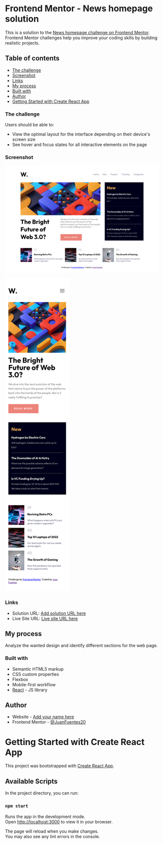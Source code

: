 # Frontend Mentor - News homepage solution

This is a solution to the [News homepage challenge on Frontend Mentor](https://www.frontendmentor.io/challenges/news-homepage-H6SWTa1MFl). Frontend Mentor challenges help you improve your coding skills by building realistic projects. 

## Table of contents

  - [The challenge](#the-challenge)
  - [Screenshot](#screenshot)
  - [Links](#links)
  - [My process](#my-process) 
  - [Built with](#built-with)
  - [Author](#author)
  - [Getting Started with Create React App](#getting-started-with-create-react-app)




### The challenge

Users should be able to:

- View the optimal layout for the interface depending on their device's screen size
- See hover and focus states for all interactive elements on the page

### Screenshot

![](./public/assets/images/news-page-final-desktop.png)

![](./public/assets/images/news-page-final-mobile.png)


### Links

- Solution URL: [Add solution URL here](https://github.com/JuanFuentes20/news-homepage)
- Live Site URL: [Live site URL here](https://juanfuentes20.github.io/news-homepage/)

## My process

Analyze the wanted design and identify different sections for the web page.

### Built with

- Semantic HTML5 markup
- CSS custom properties
- Flexbox
- Mobile-first workflow
- [React](https://reactjs.org/) - JS library


## Author

- Website - [Add your name here](https://juanfuentes20.github.io/news-homepage/)
- Frontend Mentor - [@JuanFuentes20](https://www.frontendmentor.io/profile/JuanFuentes20)

# Getting Started with Create React App

This project was bootstrapped with [Create React App](https://github.com/facebook/create-react-app).

## Available Scripts

In the project directory, you can run:

### `npm start`

Runs the app in the development mode.\
Open [http://localhost:3000](http://localhost:3000) to view it in your browser.

The page will reload when you make changes.\
You may also see any lint errors in the console.


